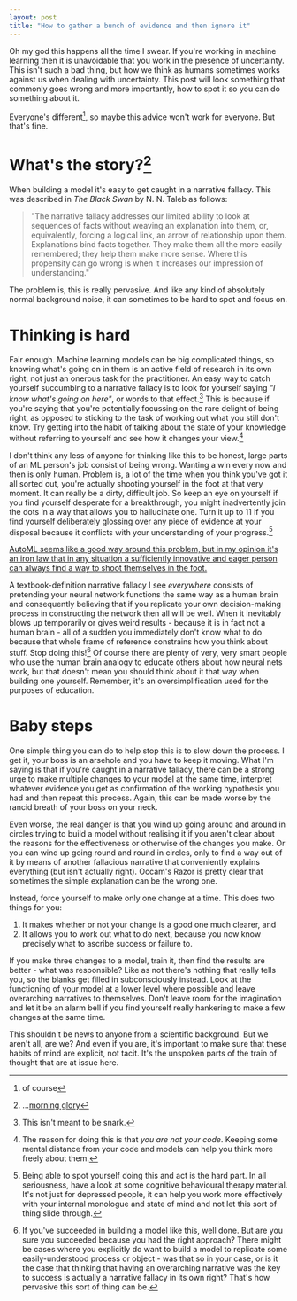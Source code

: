 ```yaml
---
layout: post
title: "How to gather a bunch of evidence and then ignore it"
---
```


Oh my god this happens all the time I swear. If you're working in machine learning then it is unavoidable that you work in the presence of uncertainty. This isn't such a bad thing, but how we think as humans sometimes works against us when dealing with uncertainty. This post will look something that commonly goes wrong and more importantly, how to spot it so you can do something about it.

Everyone's different[^1], so maybe this advice won't work for everyone. But that's fine.

# What's the story?[^2]

When building a model it's easy to get caught in a narrative fallacy. This was described in _The Black Swan_ by N. N. Taleb as follows:

> "The narrative fallacy addresses our limited ability to look at sequences of facts without weaving an explanation into them, or, equivalently, forcing a logical link, an arrow of relationship upon them. Explanations bind facts together. They make them all the more easily remembered; they help them make more sense. Where this propensity can go wrong is when it increases our impression of understanding."

The problem is, this is really pervasive. And like any kind of absolutely normal background noise, it can sometimes to be hard to spot and focus on.

# Thinking is hard

Fair enough. Machine learning models can be big complicated things, so knowing what's going on in them is an active field of research in its own right, not just an onerous task for the practitioner. An easy way to catch yourself succumbing to a narrative fallacy is to look for yourself saying _"I know what's going on here"_, or words to that effect.[^6] This is because if you're saying that you're potentially focussing on the rare delight of being right, as opposed to sticking to the task of working out what you still don't know. Try getting into the habit of talking about the state of your knowledge without referring to yourself and see how it changes your view.[^3]

I don't think any less of anyone for thinking like this to be honest, large parts of an ML person's job consist of being wrong. Wanting a win every now and then is only human. Problem is, a lot of the time when you think you've got it all sorted out, you're actually shooting yourself in the foot at that very moment. It can really be a dirty, difficult job. So keep an eye on yourself if you find yourself desperate for a breakthrough, you might inadvertently join the dots in a way that allows you to hallucinate one. Turn it up to 11 if you find yourself deliberately glossing over any piece of evidence at your disposal because it conflicts with your understanding of your progress.[^4] 

[AutoML seems like a good way around this problem, but in my opinion it's an iron law that in any situation a sufficiently innovative and eager person can always find a way to shoot themselves in the foot.]()

A textbook-definition narrative fallacy I see _everywhere_ consists of pretending your neural network functions the same way as a human brain and consequently believing that if you replicate your own decision-making process in constructing the network then all will be well. When it inevitably blows up temporarily or gives weird results - because it is in fact not a human brain - all of a sudden you immediately don't know what to do because that whole frame of reference constrains how you think about stuff. Stop doing this![^5] Of course there are plenty of very, very smart people who use the human brain analogy to educate others about how neural nets work, but that doesn't mean you should think about it that way when building one yourself. Remember, it's an oversimplification used for the purposes of education.

# Baby steps

One simple thing you can do to help stop this is to slow down the process. I get it, your boss is an arsehole and you have to keep it moving. What I'm saying is that if you're caught in a narrative fallacy, there can be a strong urge to make multiple changes to your model at the same time, interpret whatever evidence you get as confirmation of the working hypothesis you had and then repeat this process. Again, this can be made worse by the rancid breath of your boss on your neck.

Even worse, the real danger is that you wind up going around and around in circles trying to build a model without realising it if you aren't clear about the reasons for the effectiveness or otherwise of the changes you make. Or you can wind up going round and round in circles, only to find a way out of it by means of another fallacious narrative that conveniently explains everything (but isn't actually right). Occam's Razor is pretty clear that sometimes the simple explanation can be the wrong one.

Instead, force yourself to make only one change at a time. This does two things for you:

1) It makes whether or not your change is a good one much clearer, and
2) It allows you to work out what to do next, because you now know precisely what to ascribe success or failure to.

If you make three changes to a model, train it, then find the results are better - what was responsible? Like as not there's nothing that really tells you, so the blanks get filled in subconsciously instead. Look at the functioning of your model at a lower level where possible and leave overarching narratives to themselves. Don't leave room for the imagination and let it be an alarm bell if you find yourself really hankering to make a few changes at the same time.

This shouldn't be news to anyone from a scientific background. But we aren't all, are we? And even if you are, it's important to make sure that these habits of mind are explicit, not tacit. It's the unspoken parts of the train of thought that are at issue here.






[^1]: of course
[^2]: ...[morning glory](https://www.youtube.com/watch?v=Wm54XyLwBAk)
[^3]: The reason for doing this is that _you are not your code_. Keeping some mental distance from your code and models can help you think more freely about them.
[^4]: Being able to spot yourself doing this and act is the hard part. In all seriousness, have a look at some cognitive behavioural therapy material. It's not just for depressed people, it can help you work more effectively with your internal monologue and state of mind and not let this sort of thing slide through.
[^5]: If you've succeeded in building a model like this, well done. But are you sure you succeeded because you had the right approach? There might be cases where you explicitly do want to build a model to replicate some easily-understood process or object - was that so in your case, or is it the case that thinking that having an overarching narrative was the key to success is actually a narrative fallacy in its own right? That's how pervasive this sort of thing can be. 
[^6]: This isn't meant to be snark.
